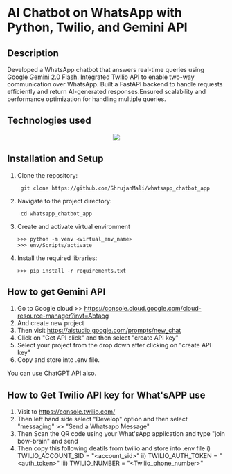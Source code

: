 # AI Chatbot on WhatsApp with Python, Twilio, and Gemini API


## Description

Developed a WhatsApp chatbot that answers real-time queries using Google Gemini 2.0 Flash. Integrated Twilio API to enable two-way communication over WhatsApp. Built a FastAPI backend to handle requests efficiently and return AI-generated responses.Ensured scalability and performance optimization for handling multiple queries.

## Technologies used
<p align="center">
  <a href="https://skillicons.dev">
    <img src="https://skillicons.dev/icons?i=python,fastapi,postgresql,gcp,git" />
  </a>
</p>

## Installation and Setup

1. Clone the repository:

        git clone https://github.com/ShrujanMali/whatsapp_chatbot_app

2. Navigate to the project directory:

        cd whatsapp_chatbot_app

3. Create and activate virtual environment

       >>> python -m venv <virtual_env_name>
       >>> env/Scripts/activate

4. Install the required libraries:

       >>> pip install -r requirements.txt

## How to get Gemini API
1. Go to Google cloud >> https://console.cloud.google.com/cloud-resource-manager?invt=Abtaog
2. And create new project
3. Then visit https://aistudio.google.com/prompts/new_chat
4. Click on "Get API click" and then select "create API key"
5. Select your project from the drop down after clicking on "create API key"
6. Copy and store into .env file.

You can use ChatGPT API also.

## How to Get Twilio API key for What'sAPP use
1. Visit to https://console.twilio.com/
2. Then left hand side select "Develop" option and then select "messaging" >> "Send a Whatsapp Message"
3. Then Scan the QR code using your What'sApp application and type "join bow-brain" and send
4. Then copy this following deatils from twilio and store into .env file
   i) TWILIO_ACCOUNT_SID = "<account_sid>"
   ii) TWILIO_AUTH_TOKEN = "<auth_token>"
   iii) TWILIO_NUMBER = "<Twilio_phone_number>"
